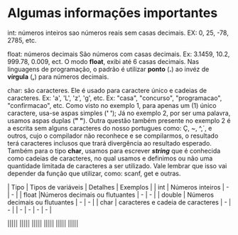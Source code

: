# Algumas informações importantes

int: números inteiros
sao números reais sem casas decimais. EX: 0, 25, -78, 2785, etc.

float: números decimais
São números com casas decimais. Ex: 3.1459, 10.2, 999.78, 0.009, ect.
O modo **float**, exibi até 6 casas decimais.
Nas linguagens de programação, o padrão é utilizar **ponto** (**.**) ao invéz de **vírgula** (**,**) para números decimais.

char: são caracteres.
Ele é usado para caractere único e cadeias de caracteres.
Ex: 'a', 'L', 'z', 'g', etc.
Ex: "casa", "concurso", "programacao", "confirmacao", etc.
Como visto no exemplo 1, para apenas um (1) único caractere, usa-se aspas simples (**' '**);
Já no exemplo 2, por ser uma palavra, usamos aspas duplas (**" "**).
Outra questão também presente no exemplo 2 é a escrita sem alguns caracteres do nosso portugues como: Ç, ~, ^,´, e outros, cujo o compilador não reconhece e se compilarmos, o resultado terá caracteres inclusos que trará divergência ao resultado esperado.
Também para o tipo **char**, usamos para escrever *__string__* que é conhecida como cadeias de caracteres, no qual usamos e definimos ou não uma quantidade limitada de caracteres a ser utilizado. Vale lembrar que isso vai depender da função que utilizar, como: scanf, get e outras.


| Tipo | Tipos de variáveis | Detalhes | Exemplos |
| int | Números inteiros | - | - |
| float |Números decimais ou flutuantes | - | - |
| double | Números decimais ou flutuantes | - | - |
| char | caracteres e cadeia de caracteres | - | - |
| - | - | - | - |


|||||
|||||
|||||
|||||
|||||
|||||